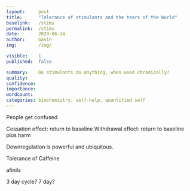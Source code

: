```yaml
---
layout:     post
title:      "Tolerance of stimulants and the tears of the World"
baselink:   /stims
permalink:  /stims
date:       2020-06-24
author:     Gavin   
img:        /img/

visible:    1
published:  false

summary:    Do stimulants do anything, when used chronically?
quality:    
confidence: 
importance: 
wordcount:      
categories: biochemistry, self-help, quantified self
---
```



People get confused

Cessation effect: return to baseline
Withdrawal effect: return to baseline plus harm

Downregulation is powerful and ubiquitous.

Tolerance of Caffeine 

afinils

3 day cycle? 7 day?
